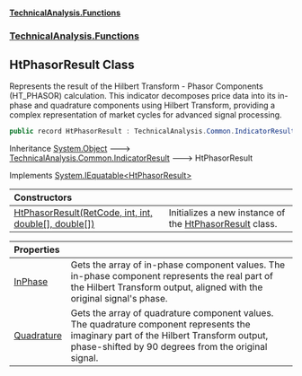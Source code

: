 #### [TechnicalAnalysis\.Functions](Atypical.TechnicalAnalysis.Functions.md 'Atypical\.TechnicalAnalysis\.Functions')
### [TechnicalAnalysis\.Functions](Atypical.TechnicalAnalysis.Functions.md#TechnicalAnalysis.Functions 'TechnicalAnalysis\.Functions')

## HtPhasorResult Class

Represents the result of the Hilbert Transform \- Phasor Components \(HT\_PHASOR\) calculation\.
This indicator decomposes price data into its in\-phase and quadrature components using Hilbert Transform,
providing a complex representation of market cycles for advanced signal processing\.

```csharp
public record HtPhasorResult : TechnicalAnalysis.Common.IndicatorResult, System.IEquatable<TechnicalAnalysis.Functions.HtPhasorResult>
```

Inheritance [System\.Object](https://docs.microsoft.com/en-us/dotnet/api/System.Object 'System\.Object') &#129106; [TechnicalAnalysis\.Common\.IndicatorResult](https://docs.microsoft.com/en-us/dotnet/api/TechnicalAnalysis.Common.IndicatorResult 'TechnicalAnalysis\.Common\.IndicatorResult') &#129106; HtPhasorResult

Implements [System\.IEquatable&lt;](https://docs.microsoft.com/en-us/dotnet/api/System.IEquatable-1 'System\.IEquatable\`1')[HtPhasorResult](HtPhasorResult.md 'TechnicalAnalysis\.Functions\.HtPhasorResult')[&gt;](https://docs.microsoft.com/en-us/dotnet/api/System.IEquatable-1 'System\.IEquatable\`1')

| Constructors | |
| :--- | :--- |
| [HtPhasorResult\(RetCode, int, int, double\[\], double\[\]\)](HtPhasorResult.HtPhasorResult(RetCode,int,int,double[],double[]).md 'TechnicalAnalysis\.Functions\.HtPhasorResult\.HtPhasorResult\(TechnicalAnalysis\.Common\.RetCode, int, int, double\[\], double\[\]\)') | Initializes a new instance of the [HtPhasorResult](HtPhasorResult.md 'TechnicalAnalysis\.Functions\.HtPhasorResult') class\. |

| Properties | |
| :--- | :--- |
| [InPhase](HtPhasorResult.InPhase.md 'TechnicalAnalysis\.Functions\.HtPhasorResult\.InPhase') | Gets the array of in\-phase component values\. The in\-phase component represents the real part of the Hilbert Transform output, aligned with the original signal's phase\. |
| [Quadrature](HtPhasorResult.Quadrature.md 'TechnicalAnalysis\.Functions\.HtPhasorResult\.Quadrature') | Gets the array of quadrature component values\. The quadrature component represents the imaginary part of the Hilbert Transform output, phase\-shifted by 90 degrees from the original signal\. |
